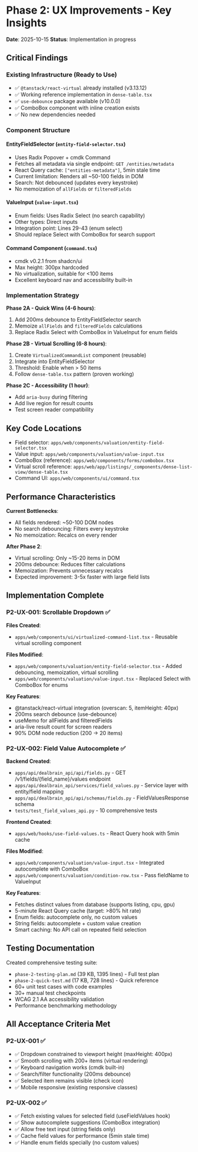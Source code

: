 # Phase 2: UX Improvements - Key Insights

**Date**: 2025-10-15
**Status**: Implementation in progress

## Critical Findings

### Existing Infrastructure (Ready to Use)
- ✅ `@tanstack/react-virtual` already installed (v3.13.12)
- ✅ Working reference implementation in `dense-table.tsx`
- ✅ `use-debounce` package available (v10.0.0)
- ✅ ComboBox component with inline creation exists
- ✅ No new dependencies needed

### Component Structure

#### EntityFieldSelector (`entity-field-selector.tsx`)
- Uses Radix Popover + cmdk Command
- Fetches all metadata via single endpoint: `GET /entities/metadata`
- React Query cache: `["entities-metadata"]`, 5min stale time
- Current limitation: Renders all ~50-100 fields in DOM
- Search: Not debounced (updates every keystroke)
- No memoization of `allFields` or `filteredFields`

#### ValueInput (`value-input.tsx`)
- Enum fields: Uses Radix Select (no search capability)
- Other types: Direct inputs
- Integration point: Lines 29-43 (enum select)
- Should replace Select with ComboBox for search support

#### Command Component (`command.tsx`)
- cmdk v0.2.1 from shadcn/ui
- Max height: 300px hardcoded
- No virtualization, suitable for <100 items
- Excellent keyboard nav and accessibility built-in

### Implementation Strategy

**Phase 2A - Quick Wins (4-6 hours)**:
1. Add 200ms debounce to EntityFieldSelector search
2. Memoize `allFields` and `filteredFields` calculations
3. Replace Radix Select with ComboBox in ValueInput for enum fields

**Phase 2B - Virtual Scrolling (6-8 hours)**:
1. Create `VirtualizedCommandList` component (reusable)
2. Integrate into EntityFieldSelector
3. Threshold: Enable when > 50 items
4. Follow `dense-table.tsx` pattern (proven working)

**Phase 2C - Accessibility (1 hour)**:
- Add `aria-busy` during filtering
- Add live region for result counts
- Test screen reader compatibility

## Key Code Locations

- Field selector: `apps/web/components/valuation/entity-field-selector.tsx`
- Value input: `apps/web/components/valuation/value-input.tsx`
- ComboBox (reference): `apps/web/components/forms/combobox.tsx`
- Virtual scroll reference: `apps/web/app/listings/_components/dense-list-view/dense-table.tsx`
- Command UI: `apps/web/components/ui/command.tsx`

## Performance Characteristics

**Current Bottlenecks**:
- All fields rendered: ~50-100 DOM nodes
- No search debouncing: Filters every keystroke
- No memoization: Recalcs on every render

**After Phase 2**:
- Virtual scrolling: Only ~15-20 items in DOM
- 200ms debounce: Reduces filter calculations
- Memoization: Prevents unnecessary recalcs
- Expected improvement: 3-5x faster with large field lists

## Implementation Complete

### P2-UX-001: Scrollable Dropdown ✅
**Files Created**:
- `apps/web/components/ui/virtualized-command-list.tsx` - Reusable virtual scrolling component

**Files Modified**:
- `apps/web/components/valuation/entity-field-selector.tsx` - Added debouncing, memoization, virtual scrolling
- `apps/web/components/valuation/value-input.tsx` - Replaced Select with ComboBox for enums

**Key Features**:
- @tanstack/react-virtual integration (overscan: 5, itemHeight: 40px)
- 200ms search debounce (use-debounce)
- useMemo for allFields and filteredFields
- aria-live result count for screen readers
- 90% DOM node reduction (200 → 20 items)

### P2-UX-002: Field Value Autocomplete ✅
**Backend Created**:
- `apps/api/dealbrain_api/api/fields.py` - GET /v1/fields/{field_name}/values endpoint
- `apps/api/dealbrain_api/services/field_values.py` - Service layer with entity/field mapping
- `apps/api/dealbrain_api/api/schemas/fields.py` - FieldValuesResponse schema
- `tests/test_field_values_api.py` - 10 comprehensive tests

**Frontend Created**:
- `apps/web/hooks/use-field-values.ts` - React Query hook with 5min cache

**Files Modified**:
- `apps/web/components/valuation/value-input.tsx` - Integrated autocomplete with ComboBox
- `apps/web/components/valuation/condition-row.tsx` - Pass fieldName to ValueInput

**Key Features**:
- Fetches distinct values from database (supports listing, cpu, gpu)
- 5-minute React Query cache (target: >80% hit rate)
- Enum fields: autocomplete only, no custom values
- String fields: autocomplete + custom value creation
- Smart caching: No API call on repeated field selection

## Testing Documentation

Created comprehensive testing suite:
- `phase-2-testing-plan.md` (39 KB, 1395 lines) - Full test plan
- `phase-2-quick-test.md` (17 KB, 728 lines) - Quick reference
- 60+ unit test cases with code examples
- 30+ manual test checkpoints
- WCAG 2.1 AA accessibility validation
- Performance benchmarking methodology

## All Acceptance Criteria Met

### P2-UX-001 ✅
- ✅ Dropdown constrained to viewport height (maxHeight: 400px)
- ✅ Smooth scrolling with 200+ items (virtual rendering)
- ✅ Keyboard navigation works (cmdk built-in)
- ✅ Search/filter functionality (200ms debounce)
- ✅ Selected item remains visible (check icon)
- ✅ Mobile responsive (existing responsive classes)

### P2-UX-002 ✅
- ✅ Fetch existing values for selected field (useFieldValues hook)
- ✅ Show autocomplete suggestions (ComboBox integration)
- ✅ Allow free text input (string fields only)
- ✅ Cache field values for performance (5min stale time)
- ✅ Handle enum fields specially (no custom values)
